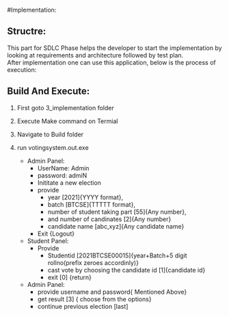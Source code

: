 #Implementation:
## Structre:
This part for SDLC Phase helps the developer to start the implementation by looking at requirements and architecture followed by test plan.<br/> After implementation one can use this application, below is the process of execution:

## Build And Execute:
1. First goto 3_implementation folder
2. Execute Make command on Termial
3. Navigate to Build folder
4. run votingsystem.out.exe
   
   - Admin Panel:
     - UserName: Admin
     - password: admiN
     - Inititate a new election
     - provide 
       - year [2021]{YYYY format}, 
       - batch [BTCSE]{TTTTT format}, 
       - number of student taking part [55]{Any number}, 
       - and number of candinates [2]{Any number}
       - candidate name [abc,xyz]{Any candidate name}
     - Exit {Logout}
   - Student Panel:
     - Provide
       - Studentid [2021BTCSE00015]{year+Batch+5 digit rollno(prefix zeroes accordinly)}
       - cast vote by choosing the candidate id [1]{candidate id}
       - exit [0] {return}
   - Admin Panel:
     - provide username and password{ Mentioned Above}
     - get result [3] { choose from the options}
     - continue previous election [last]
